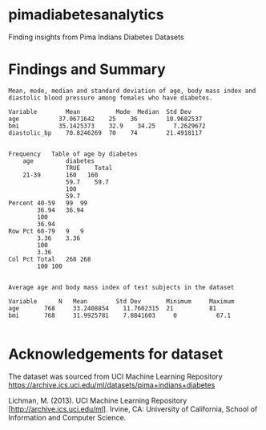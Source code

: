 # pimadiabetesanalytics
Finding insights from Pima Indians Diabetes Datasets


# Findings and Summary

```
Mean, mode, median and standard deviation of age, body mass index and diastolic blood pressure among females who have diabetes.

Variable	    Mean	      Mode	Median	Std Dev
age	          37.0671642	25	  36	    10.9682537
bmi	          35.1425373	32.9	34.25	  7.2629672
diastolic_bp	70.8246269	70	  74	    21.4918117

```


```

Frequency	Table of age by diabetes		
	age	        diabetes	
		        TRUE	Total
	21-39	    160	  160
		        59.7	59.7
		        100	
		        59.7	
Percent	40-59	99	99
		36.94	36.94
		100	
		36.94	
Row Pct	60-79	9	9
		3.36	3.36
		100	
		3.36	
Col Pct	Total	268	268
		100	100


```

```
Average age and body mass index of test subjects in the dataset

Variable	  N	  Mean	      Std Dev	    Minimum	    Maximum
age	      768	  33.2408854	11.7602315	21	        81
bmi	      768	  31.9925781	7.8841603	  0	          67.1


```

# Acknowledgements for dataset

The dataset was sourced from UCI Machine Learning Repository https://archive.ics.uci.edu/ml/datasets/pima+indians+diabetes

Lichman, M. (2013). UCI Machine Learning Repository [http://archive.ics.uci.edu/ml]. Irvine, CA: University of California, School of Information and Computer Science.
